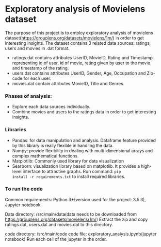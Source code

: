 # Exploratory analysis of Movielens dataset

The purpose of this project is to employ exploratory analysis of movielens dataset(https://grouplens.org/datasets/movielens/1m/) in order to get interesting insights.
The dataset contains 3 related data sources: ratings, users and movies in .dat format.
- ratings.dat contains attributes UserID, MovieID, Rating and Timestamp representing id of user, id of movie, rating given by user to the movie and timestamp of the rating.
- users.dat contains attributes UserID, Gender, Age, Occupation and Zip-code for each user.
- movies.dat contain attributes MovieID, Title and Genres.

### Phases of analysis:
- Explore each data sources individually.
- Combine movies and users to the ratings data in order to get interesting insights.

###  Libraries
- Pandas: for data manipulation and analysis. Dataframe feature provided by this library is really flexible in handling the data.
- Numpy: provide flexibility in dealing with multi-dimensional arrays and complex mathematical functions.
- Matplotlib: Commonly used library for data visualization
- Searborn: visualization library based on matplotlib. It provides a high-level interface to attractive graphs.
Run command: <code>pip install -r requirements.txt</code> to install required libraries.

### To run the code
Common requirements: Python 3+(version used for the project: 3.5.3), Jupyter notebook

Data directory: /src/main/data(data needs to be downloaded from https://grouplens.org/datasets/movielens/1m/)
Extract the zip and copy ratings.dat, users.dat and movies.dat to this directory.

code directory: /src/main/code
code file: exploratory_analysis.ipynb(jupyter notebook)
Run each cell of the jupyter in the order.
